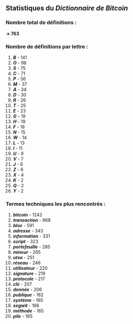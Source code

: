 ## Statistiques du *Dictionnaire de Bitcoin*

### Nombre total de définitions : 
**-> 763**

### Nombre de définitions par lettre :
1. ***B*** - 141
2. ***O*** - 98
3. ***S*** - 75
4. ***C*** - 71
5. ***P*** - 56
6. ***M*** - 37
7. ***A*** - 34
8. ***D*** - 30
9. ***R*** - 26
10. ***T*** - 25
11. ***E*** - 23
12. ***G*** - 19
13. ***H*** - 19
14. ***F*** - 18
15. ***N*** - 15
16. ***W*** - 14
17. ***L*** - 13
18. ***I*** - 11
19. ***U*** - 9
20. ***V*** - 7
21. ***J*** - 6
22. ***Z*** - 6
23. ***X*** - 4
24. ***K*** - 2
25. ***Q*** - 2
26. ***Y*** - 2

### Termes techniques les plus rencontrés :
1. ***bitcoin*** - 1242
2. ***transaction*** - 968
3. ***bloc*** - 591
4. ***adresse*** - 343
5. ***information*** - 331
6. ***script*** - 323
7. ***portefeuille*** - 285
8. ***mineur*** - 265
9. ***utxo*** - 251
10. ***réseau*** - 246
11. ***utilisateur*** - 220
12. ***signature*** - 219
13. ***protocole*** - 217
14. ***clé*** - 207
15. ***donnée*** - 206
16. ***publique*** - 182
17. ***système*** - 180
18. ***segwit*** - 166
19. ***méthode*** - 165
20. ***pile*** - 165
